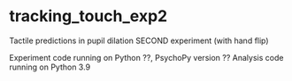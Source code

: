 # tracking_touch_exp2
Tactile predictions in pupil dilation SECOND experiment (with hand flip)

Experiment code running on Python ??, PsychoPy version ??
Analysis code running on Python 3.9
